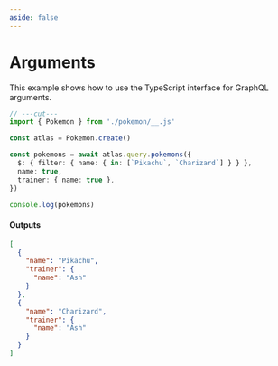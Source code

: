 ```yaml
---
aside: false
---
```


# Arguments

This example shows how to use the TypeScript interface for GraphQL arguments.

<!-- dprint-ignore-start -->
```ts twoslash
// ---cut---
import { Pokemon } from './pokemon/__.js'

const atlas = Pokemon.create()

const pokemons = await atlas.query.pokemons({
  $: { filter: { name: { in: [`Pikachu`, `Charizard`] } } },
  name: true,
  trainer: { name: true },
})

console.log(pokemons)
```
<!-- dprint-ignore-end -->

#### Outputs

<!-- dprint-ignore-start -->
```json
[
  {
    "name": "Pikachu",
    "trainer": {
      "name": "Ash"
    }
  },
  {
    "name": "Charizard",
    "trainer": {
      "name": "Ash"
    }
  }
]
```
<!-- dprint-ignore-end -->
